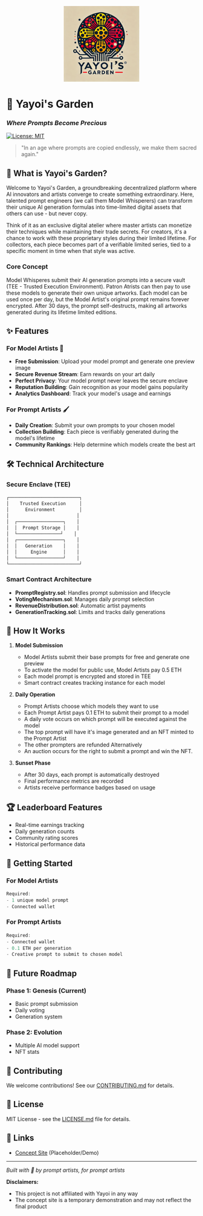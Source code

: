 <p align="center">
  <img src="assets/logo.webp" alt="Yayoi's Garden Logo" width="200"/>
</p>

# 🎨 Yayoi's Garden
### _Where Prompts Become Precious_

[![License: MIT](https://img.shields.io/badge/License-MIT-blue.svg)](LICENSE.md)

> "In an age where prompts are copied endlessly, we make them sacred again."

## 🌟 What is Yayoi's Garden?

Welcome to Yayoi's Garden, a groundbreaking decentralized platform where AI innovators and artists converge to create something extraordinary. Here, talented prompt engineers (we call them Model Whisperers) can transform their unique AI generation formulas into time-limited digital assets that others can use - but never copy.

Think of it as an exclusive digital atelier where master artists can monetize their techniques while maintaining their trade secrets. For creators, it's a chance to work with these proprietary styles during their limited lifetime. For collectors, each piece becomes part of a verifiable limited series, tied to a specific moment in time when that style was active.

### Core Concept
Model Whisperes submit their AI generation prompts into a secure vault (TEE - Trusted Execution Environment). Patron Atrists can then pay to use these models to generate their own unique artworks. Each model can be used once per day, but the Model Artist's original prompt remains forever encrypted. After 30 days, the prompt self-destructs, making all artworks generated during its lifetime limited editions.

## ✨ Features

### For Model Artists 🎨
- **Free Submission**: Upload your model prompt and generate one preview image
- **Secure Revenue Stream**: Earn rewards on your art daily
- **Perfect Privacy**: Your model prompt never leaves the secure enclave
- **Reputation Building**: Gain recognition as your model gains popularity
- **Analytics Dashboard**: Track your model's usage and earnings

### For Prompt Artists 🖌
- **Daily Creation**: Submit your own prompts to your chosen model
- **Collection Building**: Each piece is verifiably generated during the model's lifetime
- **Community Rankings**: Help determine which models create the best art

## 🛠 Technical Architecture

### Secure Enclave (TEE)
```
┌──────────────────────────┐
│    Trusted Execution     │
│      Environment         │
│                         │
│  ┌─────────────────┐    │
│  │  Prompt Storage │    │
│  └────────────────┘    │
│  ┌─────────────────┐    │
│  │   Generation    │    │
│  │     Engine      │    │
│  └─────────────────┘    │
└──────────────────────────┘
```

### Smart Contract Architecture
- **PromptRegistry.sol**: Handles prompt submission and lifecycle
- **VotingMechanism.sol**: Manages daily prompt selection
- **RevenueDistribution.sol**: Automatic artist payments
- **GenerationTracking.sol**: Limits and tracks daily generations

## 💫 How It Works

1. **Model Submission**
   - Model Artists submit their base prompts for free and generate one preview
   - To activate the model for public use, Model Artists pay 0.5 ETH
   - Each model prompt is encrypted and stored in TEE
   - Smart contract creates tracking instance for each model

2. **Daily Operation**
   - Prompt Artists choose which models they want to use
   - Each Prompt Artist pays 0.1 ETH to submit their prompt to a model
   - A daily vote occurs on which prompt will be executed against the model
   - The top prompt will have it's image generated and an NFT minted to the Prompt Artist
   - The other prompters are refunded
   Alternatively
   - An auction occurs for the right to submit a prompt and win the NFT.

3. **Sunset Phase**
   - After 30 days, each prompt is automatically destroyed
   - Final performance metrics are recorded
   - Artists receive performance badges based on usage

## 🏆 Leaderboard Features
- Real-time earnings tracking
- Daily generation counts
- Community rating scores
- Historical performance data

## 🚀 Getting Started

### For Model Artists
```javascript
Required:
- 1 unique model prompt
- Connected wallet
```

### For Prompt Artists
```javascript
Required:
- Connected wallet
- 0.1 ETH per generation
- Creative prompt to submit to chosen model
```

## 🔮 Future Roadmap

### Phase 1: Genesis (Current)
- Basic prompt submission
- Daily voting
- Generation system

### Phase 2: Evolution
- Multiple AI model support
- NFT stats

## 🤝 Contributing

We welcome contributions! See our [CONTRIBUTING.md](CONTRIBUTING.md) for details.

## 📜 License

MIT License - see the [LICENSE.md](LICENSE.md) file for details.

## 🔗 Links
- [Concept Site](v0-yayoi-s-garden-qja17lcgri3.vercel.app) (Placeholder/Demo)

---
*Built with 💜 by prompt artists, for prompt artists*

**Disclaimers:**
- This project is not affiliated with Yayoi in any way
- The concept site is a temporary demonstration and may not reflect the final product
